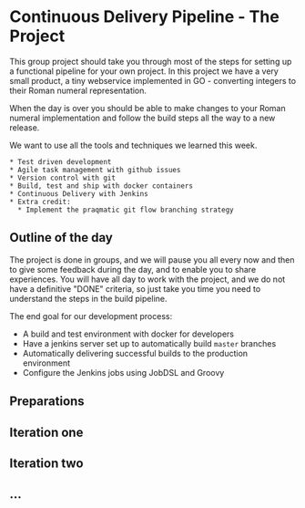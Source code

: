 # Continuous Delivery Pipeline - The Project

This group project should take you through most of the steps for setting up a functional pipeline for your own project. In this project we have a very small product, a tiny webservice implemented in GO - converting integers to their Roman numeral representation.

When the day is over you should be able to make changes to your Roman numeral implementation and follow the build steps all the way to a new release.

We want to use all the tools and techniques we learned this week.  

    * Test driven development
    * Agile task management with github issues
    * Version control with git
    * Build, test and ship with docker containers
    * Continuous Delivery with Jenkins
    * Extra credit:
      * Implement the praqmatic git flow branching strategy

## Outline of the day

The project is done in groups, and we will pause you all every now and then to give some feedback during the day, and to enable you to share experiences. You will have all day to work with the project, and we do not have a definitive "DONE" criteria, so just take you time you need to understand the steps in the build pipeline.

The end goal for our development process:

 * A build and test environment with docker for developers
 * Have a jenkins server set up to automatically build `master` branches
 * Automatically delivering successful builds to the production environment
 * Configure the Jenkins jobs using JobDSL and Groovy

## Preparations

## Iteration one

## Iteration two

## ...
